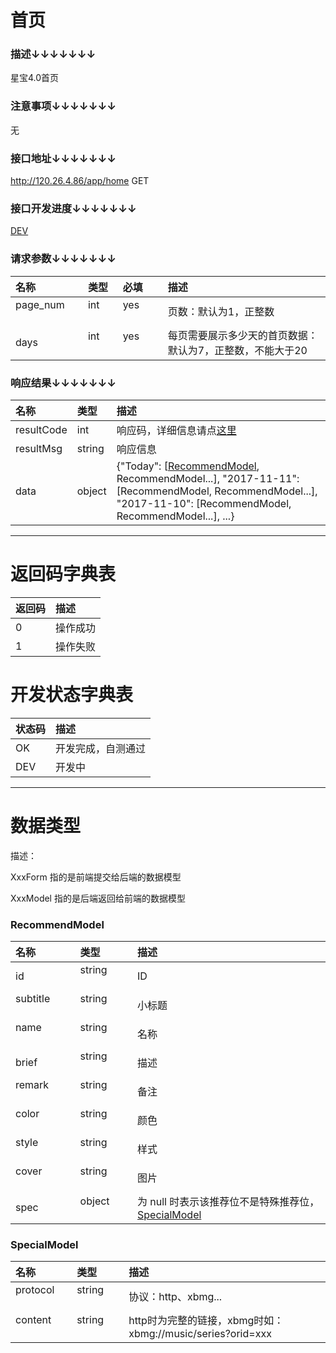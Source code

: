 # 首页

### 描述↓↓↓↓↓↓↓

星宝4.0首页

### 注意事项↓↓↓↓↓↓↓

无

### 接口地址↓↓↓↓↓↓↓

http://120.26.4.86/app/home GET

### 接口开发进度↓↓↓↓↓↓↓

[DEV](#开发状态字典表)

### 请求参数↓↓↓↓↓↓↓

| 名称               | 类型               | 必填               | 描述
| :----------------- | :----------------- | :----------------- | :----------------- 
| page_num           | int                | yes                | 页数：默认为1，正整数
| days               | int                | yes                | 每页需要展示多少天的首页数据：默认为7，正整数，不能大于20


### 响应结果↓↓↓↓↓↓↓

| 名称               | 类型               | 描述
| :----------------- | :----------------- | :----------------- 
| resultCode         | int                | 响应码，详细信息请点[这里](#返回码字典表)
| resultMsg          | string             | 响应信息
| data               | object             | {"Today": [[RecommendModel](#recommendmodel), RecommendModel...], "2017-11-11": [RecommendModel, RecommendModel...], "2017-11-10": [RecommendModel, RecommendModel...], ...}

---

# 返回码字典表

| 返回码             | 描述
| :----------------- | :----------------- 
| 0                  | 操作成功
| 1                  | 操作失败

# 开发状态字典表

| 状态码             | 描述
| :----------------- | :----------------- 
| OK                 | 开发完成，自测通过
| DEV                | 开发中

---

# 数据类型

描述：

XxxForm 指的是前端提交给后端的数据模型

XxxModel 指的是后端返回给前端的数据模型

### RecommendModel

| 名称               | 类型               | 描述
| :----------------- | :----------------- | :----------------- 
| id                 | string             | ID
| subtitle           | string             | 小标题
| name               | string             | 名称
| brief              | string             | 描述
| remark             | string             | 备注
| color              | string             | 颜色
| style              | string             | 样式
| cover              | string             | 图片
| spec               | object             | 为 null 时表示该推荐位不是特殊推荐位，[SpecialModel](#specialmodel)

### SpecialModel

| 名称               | 类型               | 描述
| :----------------- | :----------------- | :----------------- 
| protocol           | string             | 协议：http、xbmg...
| content            | string             | http时为完整的链接，xbmg时如：xbmg://music/series?orid=xxx
